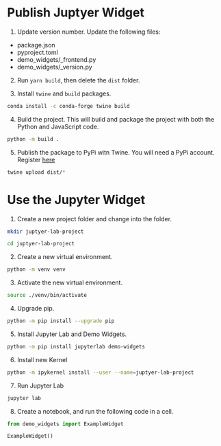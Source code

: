 # Publish Juptyer Widget

1. Update version number. Update the following files:

- package.json
- pyproject.toml
- demo_widgets/_frontend.py
- demo_widgets/_version.py

2. Run `yarn build`, then delete the `dist` folder.

3. Install `twine` and `build` packages.

```bash
conda install -c conda-forge twine build
```

4. Build the project. This will build and package the project with both the Python and JavaScript code.

```bash
python -m build .
```

5. Publish the package to PyPi witn Twine. You will need a PyPi account. Register [here](https://pypi.org/account/register/)

```bash
twine upload dist/*
```

# Use the Jupyter Widget

1. Create a new project folder and change into the folder.

```bash
mkdir juptyer-lab-project

cd juptyer-lab-project
```

2. Create a new virtual environment.

```bash
python -m venv venv
```

3. Activate the new virtual environment.

```bash
source ./venv/bin/activate
```

4. Upgrade pip.

```bash
python -m pip install --upgrade pip
```

5. Install Jupyter Lab and Demo Widgets.

```bash
python -m pip install jupyterlab demo-widgets
```

6. Install new Kernel

```bash
python -m ipykernel install --user --name=juptyer-lab-project
```

7. Run Jupyter Lab

```bash
jupyter lab
```

8. Create a notebook, and run the following code in a cell.

```python
from demo_widgets import ExampleWidget

ExampleWidget()
```



